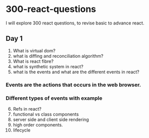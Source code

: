 # 300-react-questions
I will explore 300 react questions, to revise basic to advance react.

## Day 1
1. What is virtual dom?
2. what is diffing and reconciliation algorithm?
3. What is react fibre?
4. what is synthetic system in react?
5. what is the events and what are the different events in react?
### Events are the actions that occurs in the web browser.
### Different types of events with example
6. Refs in react?
7. functional vs class components
8. server side and client side rendering
9. high order components.
10. lifecycle


